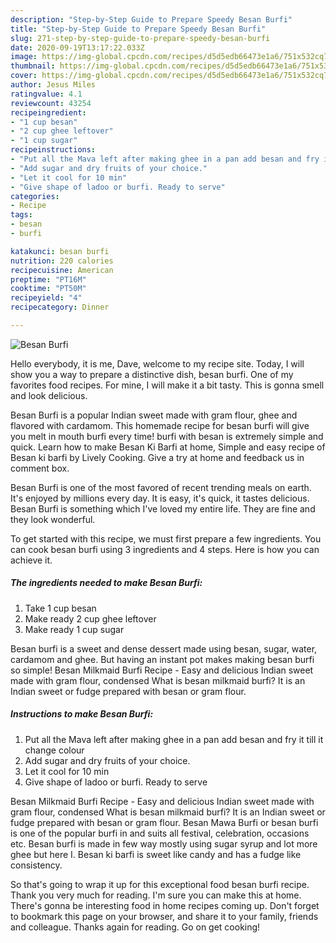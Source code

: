 ```yaml
---
description: "Step-by-Step Guide to Prepare Speedy Besan Burfi"
title: "Step-by-Step Guide to Prepare Speedy Besan Burfi"
slug: 271-step-by-step-guide-to-prepare-speedy-besan-burfi
date: 2020-09-19T13:17:22.033Z
image: https://img-global.cpcdn.com/recipes/d5d5edb66473e1a6/751x532cq70/besan-burfi-recipe-main-photo.jpg
thumbnail: https://img-global.cpcdn.com/recipes/d5d5edb66473e1a6/751x532cq70/besan-burfi-recipe-main-photo.jpg
cover: https://img-global.cpcdn.com/recipes/d5d5edb66473e1a6/751x532cq70/besan-burfi-recipe-main-photo.jpg
author: Jesus Miles
ratingvalue: 4.1
reviewcount: 43254
recipeingredient:
- "1 cup besan"
- "2 cup ghee leftover"
- "1 cup sugar"
recipeinstructions:
- "Put all the Mava left after making ghee in a pan add besan and fry it till it change colour"
- "Add sugar and dry fruits of your choice."
- "Let it cool for 10 min"
- "Give shape of ladoo or burfi. Ready to serve"
categories:
- Recipe
tags:
- besan
- burfi

katakunci: besan burfi 
nutrition: 220 calories
recipecuisine: American
preptime: "PT16M"
cooktime: "PT50M"
recipeyield: "4"
recipecategory: Dinner

---
```



![Besan Burfi](https://img-global.cpcdn.com/recipes/d5d5edb66473e1a6/751x532cq70/besan-burfi-recipe-main-photo.jpg)

Hello everybody, it is me, Dave, welcome to my recipe site. Today, I will show you a way to prepare a distinctive dish, besan burfi. One of my favorites food recipes. For mine, I will make it a bit tasty. This is gonna smell and look delicious.

Besan Burfi is a popular Indian sweet made with gram flour, ghee and flavored with cardamom. This homemade recipe for besan burfi will give you melt in mouth burfi every time! burfi with besan is extremely simple and quick. Learn how to make Besan Ki Barfi at home, Simple and easy recipe of Besan ki barfi by Lively Cooking. Give a try at home and feedback us in comment box.

Besan Burfi is one of the most favored of recent trending meals on earth. It's enjoyed by millions every day. It is easy, it's quick, it tastes delicious. Besan Burfi is something which I've loved my entire life. They are fine and they look wonderful.


To get started with this recipe, we must first prepare a few ingredients. You can cook besan burfi using 3 ingredients and 4 steps. Here is how you can achieve it.

<!--inarticleads1-->

##### The ingredients needed to make Besan Burfi:

1. Take 1 cup besan
1. Make ready 2 cup ghee leftover
1. Make ready 1 cup sugar


Besan burfi is a sweet and dense dessert made using besan, sugar, water, cardamom and ghee. But having an instant pot makes making besan burfi so simple! Besan Milkmaid Burfi Recipe - Easy and delicious Indian sweet made with gram flour, condensed What is besan milkmaid burfi? It is an Indian sweet or fudge prepared with besan or gram flour. 

<!--inarticleads2-->

##### Instructions to make Besan Burfi:

1. Put all the Mava left after making ghee in a pan add besan and fry it till it change colour
1. Add sugar and dry fruits of your choice.
1. Let it cool for 10 min
1. Give shape of ladoo or burfi. Ready to serve


Besan Milkmaid Burfi Recipe - Easy and delicious Indian sweet made with gram flour, condensed What is besan milkmaid burfi? It is an Indian sweet or fudge prepared with besan or gram flour. Besan Mawa Burfi or besan burfi is one of the popular burfi in and suits all festival, celebration, occasions etc. Besan burfi is made in few way mostly using sugar syrup and lot more ghee but here I. Besan ki barfi is sweet like candy and has a fudge like consistency. 

So that's going to wrap it up for this exceptional food besan burfi recipe. Thank you very much for reading. I'm sure you can make this at home. There's gonna be interesting food in home recipes coming up. Don't forget to bookmark this page on your browser, and share it to your family, friends and colleague. Thanks again for reading. Go on get cooking!
